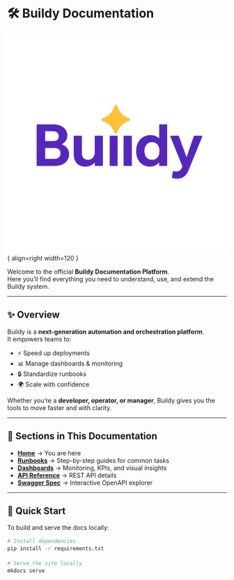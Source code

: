 # 🛠️ Buildy Documentation

![Buildy Logo](images/logo.png){ align=right width=120 }

Welcome to the official **Buildy Documentation Platform**.  
Here you’ll find everything you need to understand, use, and extend the Buildy system.  

---

## ✨ Overview

Buildy is a **next-generation automation and orchestration platform**.  
It empowers teams to:  

- ⚡ Speed up deployments  
- 📊 Manage dashboards & monitoring  
- 🔒 Standardize runbooks  
- 🌍 Scale with confidence  

Whether you’re a **developer, operator, or manager**, Buildy gives you the tools to move faster and with clarity.  

---

## 📖 Sections in This Documentation

- **[Home](index.md)** → You are here  
- **[Runbooks](runbooks.md)** → Step-by-step guides for common tasks  
- **[Dashboards](dashboards.md)** → Monitoring, KPIs, and visual insights  
- **[API Reference](api.md)** → REST API details  
- **[Swagger Spec](platform.json)** → Interactive OpenAPI explorer  

---

## 🚀 Quick Start

To build and serve the docs locally:  

```bash
# Install dependencies
pip install -r requirements.txt

# Serve the site locally
mkdocs serve
